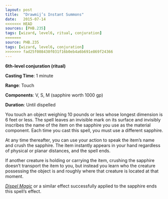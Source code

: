 ```yaml
---
layout: post
title:  "Drawmij’s Instant Summons"
date:   2015-07-14
<<<<<<< HEAD
sources: [PHB.235]
tags: [wizard, level6, ritual, conjuration]
=======
source: PHB.235
tags: [wizard, level6, conjuration]
>>>>>>> fad25f008430f031f16b0eb4a6b691e869f24366
---
```


**6th-level conjuration (ritual)**

**Casting Time**: 1 minute

**Range**: Touch

**Components**: V, S, M (sapphire worth 1000 gp)

**Duration**: Until dispelled

You touch an object weighing 10 pounds or less whose longest dimension is 6 feet or less. The spell leaves an invisible mark on its surface and invisibly inscribes the name of the item on the sapphire you use as the material component. Each time you cast this spell, you must use a different sapphire.

At any time thereafter, you can use your action to speak the item’s name and crush the sapphire. The item instantly appears in your hand regardless of physical or planar distances, and the spell ends.

If another creature is holding or carrying the item, crushing the sapphire doesn’t transport the item to you, but instead you learn who the creature possessing the object is and roughly where that creature is located at that moment.

*[Dispel Magic](dispel-magic)* or a similar effect successfully applied to the sapphire ends this spell’s effect.

